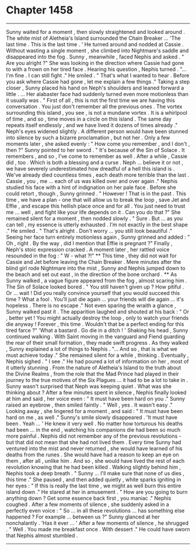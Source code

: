 
# Chapter 1458


---

Sunny waited for a moment , then slowly straightened and looked around . The white mist of Aletheia's Island surrounded the Chain Breaker ...
'The last time . This is the last time . '
He turned around and nodded at Cassie . Without wasting a single moment , she climbed into Nightmare's saddle and disappeared into the fog . Sunny , meanwhile , faced Nephis and asked .
" Are you alright ?"
She was looking in the direction where Cassie had gone to with a frown on her tired face . Hearing his question , Nephis turned .
"... I'm fine . I can still fight ."
He smiled .
" That's what I wanted to hear . Before you ask where Cassie had gone , let me explain a few things ."
Taking a step closer , Sunny placed his hand on Neph's shoulders and leaned forward a little .
... Her alabaster face had suddenly turned even more motionless than it usually was .
" First of all , this is not the first time we are having this conversation . You just don't remember all the previous ones . The vortex surrounding this island , you see , is not a mundane vortex . It is a whirlpool of time , and so , time moves in a circle on this island . The same day repeats itself endlessly , and we have lived it dozens of times already ."
Neph's eyes widened slightly .
A different person would have been stunned into silence by such a bizarre proclamation , but not her . Only a few moments later , she asked evenly :
" How come you remember , and I don't , then ?"
Sunny pointed to her sword .
" It's because of the Sin of Solace . It remembers , and so , I've come to remember as well . After a while , Cassie did , too . Which is both a blessing and a curse . Neph ... believe it or not , we have severely underestimated how dreadful of a hell this island is . We've already died countless times , each death more terrible than the last . Cassie , you , me ... each of us was killed over and over again ."
Nephis studied his face with a hint of indignation on her pale face . Before she could retort , though , Sunny grinned .
" However ! That is in the past . This time , we have a plan - one that will allow us to break the loop , save Jet and Effie , and escape this hellish place once and for all . You just need to trust me ... well , and fight like your life depends on it . Can you do that ?"
She remained silent for a moment , then nodded slowly .
" Sure . But ... as you can tell , my essence is utterly exhausted . I'm not exactly in the best shape ."
He smiled .
" That's alright . Don't worry ... you still look beautiful ."
Seeing her face turn entirely motionless again , Sunny grinned and added :
" Oh , right . By the way , did I mention that Effie is pregnant ?"
Finally , Neph's stoic expression cracked .
A moment later , her rattled voice resounded in the fog :
" W - what ?!"
** This time , they did not wait for Cassie and Jet before leaving the Chain Breaker . Mere minutes after the blind girl rode Nightmare into the mist , Sunny and Nephis jumped down to the beach and set out east , in the direction of the bone orchard . **
As Sunny walked , a vague figure appeared from the fog , almost scaring him .
The Sin of Solace looked bored .
" You still haven't given up ? How pitiful . Or ... wait ! Did you really convince yourself that you would succeed this time ? What a fool . You'll just die again ... your friends will die again ... it's hopeless . There is no escape ."
Not even sparing the wraith a glance , Sunny walked past it . The apparition laughed and shouted at his back :
" Or , better yet ! You might actually destroy the loop , only to watch your friends die anyway ! Forever , this time . Wouldn't that be a perfect ending for this tired farce ?"
'What a bastard . Go die in a ditch ! '
Shaking his head , Sunny continued walking .
With Saint moving in the vanguard and Fiend guarding the rear of their small formation , they made swift progress . As they walked , Sunny explained a lot of things to Nephis .
"... And so , that is what we must achieve today ."
She remained silent for a while , thinking . Eventually , Nephis sighed .
" I see ."
He had poured a lot of information on her , most of it utterly stunning . From the nature of Aletheia's Island to the truth about the Divine Realms , from the role that the Mad Prince had played in their journey to the true motives of the Six Plagues ... it had to be a lot to take in . Sunny wasn't surprised that Neph was keeping quiet .
What was she thinking about ?
After a few minutes spent in silence , Nephis finally looked at him and said , her voice even :
" It must have been hard on you ."
Sunny raised an eyebrow , then smiled faintly .
" Well , yes . It wasn't easy ."
Looking away , she lingered for a moment , and said :
" It must have been hard on me , as well ."
Sunny's smile slowly disappeared .
'It must have been . Yeah ... '
He knew it very well . No matter how torturous his deaths had been ... in the end , watching his companions die had been so much more painful . Nephis did not remember any of the previous revolutions - but that did not mean that she had not lived them .
Every time Sunny had ventured into the mist and never returned , she would have learned of his deaths from the runes . She would have had a reason to keep an eye on them , after all , unlike him .
And so , she would have lived the rest of each revolution knowing that he had been killed .
Walking slightly behind him , Nephis took a deep breath .
" Sunny ... I'll make sure that none of us dies , this time ."
She paused , and then added quietly , white sparks igniting in her eyes :
" If this is really the last time , we might as well burn this entire island down ."
He stared at her in amusement .
" How are you going to burn anything down ? Get some essence back first , you maniac ."
Nephis coughed .
After a few moments of silence , she suddenly asked in a perfectly even voice :
" So ... in all these revolutions ... has something else happened ? For example ... between us ?"
Sunny glanced at her nonchalantly .
'Has it ever ... '
After a few moments of silence , he shrugged .
" Well . You made me breakfast once . With dessert ."
He could have sworn that Nephis almost stumbled .

---

